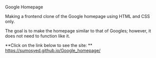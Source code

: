 Google Homepage

Making a frontend clone of the Google homepage using HTML and CSS only.

The goal is to make the homepage similar to that of Googles; however, it does not need to function like it.

**Click on the link below to see the site: **
https://sumosyed.github.io/Google_homepage/
